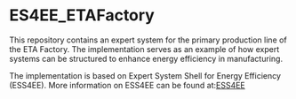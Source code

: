 # ES4EE_ETAFactory


This repository contains an expert system for the primary production line of the ETA Factory. The implementation serves as an example of how expert systems can be structured to enhance energy efficiency in manufacturing.

The implementation is based on Expert System Shell for Energy Efficiency (ESS4EE). More information on ESS4EE can be found at:[ESS4EE](https://github.com/Borika95/ESS4EE)

